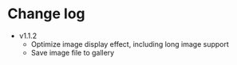 # Change log

+ v1.1.2
  - Optimize image display effect, including long image support
  - Save image file to gallery
